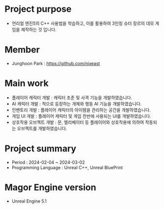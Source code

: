 # Project purpose
- 언리얼 엔진5의 C++ 사용법을 학습하고, 이를 활용하여 3인칭 슈터 장르의 데모 게임을 제작하는 것 입니다.

# Member
- Junghoon Park : https://github.com/nixeast

# Main work
- 플레이어 캐릭터 개발 : 캐릭터 조준 및 사격 기능을 개발하였습니다.
- AI 캐릭터 개발 : 적으로 등장하는 개체와 행동 AI 기능을 개발하였습니다.
- 인벤토리 개발 : 플레이어 캐릭터의 아이템을 관리하는 공간을 개발하였습니다.
- 게임 UI 개발 : 플레이어 캐릭터 및 게임 전반에 사용되는 UI를 개발하였습니다.
- 상호작용 오브젝트 개발 : 문, 엘리베이터 등 플레이어와 상호작용에 의하여 작동되는 오브젝트를 개발하였습니다.

# Project summary
- Period : 2024-02-04 ~ 2024-03-02
- Programming Language : Unreal C++, Unreal BluePrint

# Magor Engine version
- Unreal Engine 5.1
